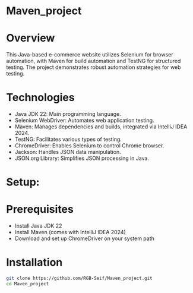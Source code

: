 # Maven_project

# Overview
This Java-based e-commerce website utilizes Selenium for browser automation, with Maven for build automation and TestNG for structured testing. The project demonstrates robust automation strategies for web testing.

# Technologies
- Java JDK 22: Main programming language.
- Selenium WebDriver: Automates web application testing.
- Maven: Manages dependencies and builds, integrated via IntelliJ IDEA 2024.
- TestNG: Facilitates various types of testing.
- ChromeDriver: Enables Selenium to control Chrome browser.
- Jackson: Handles JSON data manipulation.
- JSON.org Library: Simplifies JSON processing in Java.

# Setup:

# Prerequisites
- Install Java JDK 22
- Install Maven (comes with IntelliJ IDEA 2024)
- Download and set up ChromeDriver on your system path

# Installation
```bash
git clone https://github.com/RGB-Seif/Maven_project.git
cd Maven_project

